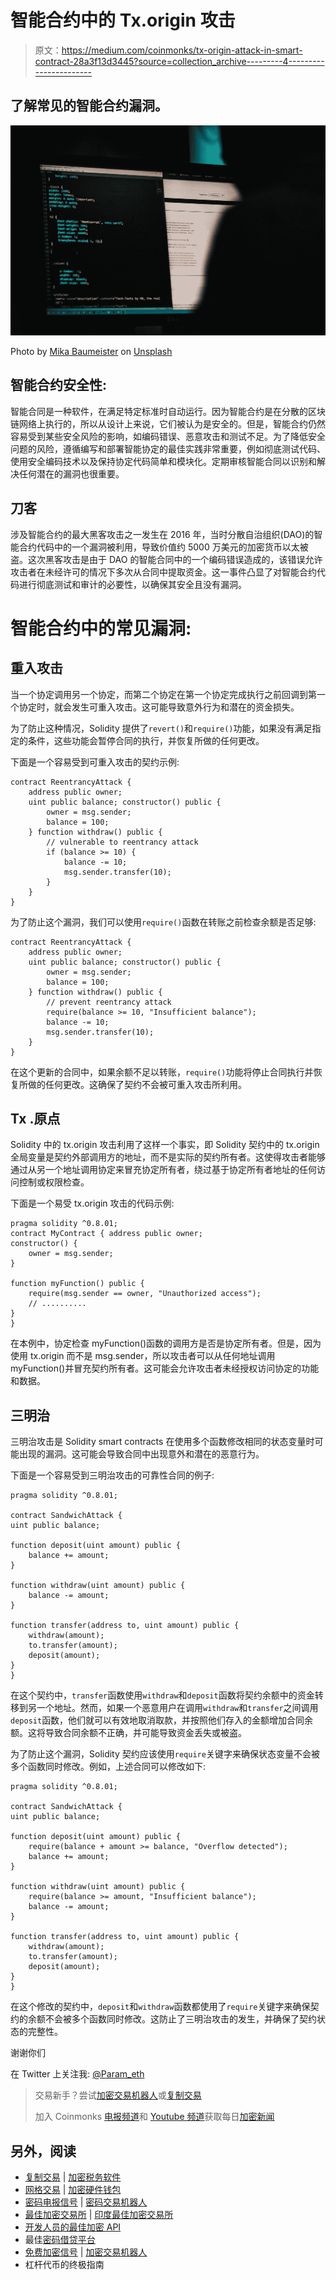 # 智能合约中的 Tx.origin 攻击

> 原文：<https://medium.com/coinmonks/tx-origin-attack-in-smart-contract-28a3f13d3445?source=collection_archive---------4----------------------->

## 了解常见的智能合约漏洞。

![](img/a56d978228b3a9a03ea8ec608378b638.png)

Photo by [Mika Baumeister](https://unsplash.com/@mbaumi?utm_source=medium&utm_medium=referral) on [Unsplash](https://unsplash.com?utm_source=medium&utm_medium=referral)

## 智能合约安全性:

智能合同是一种软件，在满足特定标准时自动运行。因为智能合约是在分散的区块链网络上执行的，所以从设计上来说，它们被认为是安全的。但是，智能合约仍然容易受到某些安全风险的影响，如编码错误、恶意攻击和测试不足。为了降低安全问题的风险，遵循编写和部署智能协定的最佳实践非常重要，例如彻底测试代码、使用安全编码技术以及保持协定代码简单和模块化。定期审核智能合同以识别和解决任何潜在的漏洞也很重要。

## 刀客

涉及智能合约的最大黑客攻击之一发生在 2016 年，当时分散自治组织(DAO)的智能合约代码中的一个漏洞被利用，导致价值约 5000 万美元的加密货币以太被盗。这次黑客攻击是由于 DAO 的智能合同中的一个编码错误造成的，该错误允许攻击者在未经许可的情况下多次从合同中提取资金。这一事件凸显了对智能合约代码进行彻底测试和审计的必要性，以确保其安全且没有漏洞。

# 智能合约中的常见漏洞:

## 重入攻击

当一个协定调用另一个协定，而第二个协定在第一个协定完成执行之前回调到第一个协定时，就会发生可重入攻击。这可能导致意外行为和潜在的资金损失。

为了防止这种情况，Solidity 提供了`revert()`和`require()`功能，如果没有满足指定的条件，这些功能会暂停合同的执行，并恢复所做的任何更改。

下面是一个容易受到可重入攻击的契约示例:

```
contract ReentrancyAttack {
    address public owner;
    uint public balance; constructor() public {
        owner = msg.sender;
        balance = 100;
    } function withdraw() public {
        // vulnerable to reentrancy attack
        if (balance >= 10) {
            balance -= 10;
            msg.sender.transfer(10);
        }
    }
}
```

为了防止这个漏洞，我们可以使用`require()`函数在转账之前检查余额是否足够:

```
contract ReentrancyAttack {
    address public owner;
    uint public balance; constructor() public {
        owner = msg.sender;
        balance = 100;
    } function withdraw() public {
        // prevent reentrancy attack
        require(balance >= 10, "Insufficient balance");
        balance -= 10;
        msg.sender.transfer(10);
    }
}
```

在这个更新的合同中，如果余额不足以转账，`require()`功能将停止合同执行并恢复所做的任何更改。这确保了契约不会被可重入攻击所利用。

## Tx .原点

Solidity 中的 tx.origin 攻击利用了这样一个事实，即 Solidity 契约中的 tx.origin 全局变量是契约外部调用方的地址，而不是实际的契约所有者。这使得攻击者能够通过从另一个地址调用协定来冒充协定所有者，绕过基于协定所有者地址的任何访问控制或权限检查。

下面是一个易受 tx.origin 攻击的代码示例:

```
pragma solidity ^0.8.01;
contract MyContract { address public owner;
constructor() {
    owner = msg.sender;
}

function myFunction() public {
    require(msg.sender == owner, "Unauthorized access");
    // ..........
}
}
```

在本例中，协定检查 myFunction()函数的调用方是否是协定所有者。但是，因为使用 tx.origin 而不是 msg.sender，所以攻击者可以从任何地址调用 myFunction()并冒充契约所有者。这可能会允许攻击者未经授权访问协定的功能和数据。

## 三明治

三明治攻击是 Solidity smart contracts 在使用多个函数修改相同的状态变量时可能出现的漏洞。这可能会导致合同中出现意外和潜在的恶意行为。

下面是一个容易受到三明治攻击的可靠性合同的例子:

```
pragma solidity ^0.8.01;

contract SandwichAttack {
uint public balance;

function deposit(uint amount) public {
    balance += amount;
}

function withdraw(uint amount) public {
    balance -= amount;
}

function transfer(address to, uint amount) public {
    withdraw(amount);
    to.transfer(amount);
    deposit(amount);
}
}
```

在这个契约中，`transfer`函数使用`withdraw`和`deposit`函数将契约余额中的资金转移到另一个地址。然而，如果一个恶意用户在调用`withdraw`和`transfer`之间调用`deposit`函数，他们就可以有效地取消取款，并按照他们存入的金额增加合同余额。这将导致合同余额不正确，并可能导致资金丢失或被盗。

为了防止这个漏洞，Solidity 契约应该使用`require`关键字来确保状态变量不会被多个函数同时修改。例如，上述合同可以修改如下:

```
pragma solidity ^0.8.01;

contract SandwichAttack {
uint public balance;

function deposit(uint amount) public {
    require(balance + amount >= balance, "Overflow detected");
    balance += amount;
}

function withdraw(uint amount) public {
    require(balance >= amount, "Insufficient balance");
    balance -= amount;
}

function transfer(address to, uint amount) public {
    withdraw(amount);
    to.transfer(amount);
    deposit(amount);
}
} 
```

在这个修改的契约中，`deposit`和`withdraw`函数都使用了`require`关键字来确保契约的余额不会被多个函数同时修改。这防止了三明治攻击的发生，并确保了契约状态的完整性。

谢谢你们

在 Twitter 上关注我: [@Param_eth](https://twitter.com/Param_eth)

> 交易新手？尝试[加密交易机器人](/coinmonks/crypto-trading-bot-c2ffce8acb2a)或[复制交易](/coinmonks/top-10-crypto-copy-trading-platforms-for-beginners-d0c37c7d698c)
> 
> 加入 Coinmonks [电报频道](https://t.me/coincodecap)和 [Youtube 频道](https://www.youtube.com/c/coinmonks/videos)获取每日[加密新闻](http://coincodecap.com/)

## 另外，阅读

*   [复制交易](/coinmonks/top-10-crypto-copy-trading-platforms-for-beginners-d0c37c7d698c) | [加密税务软件](/coinmonks/crypto-tax-software-ed4b4810e338)
*   [网格交易](https://coincodecap.com/grid-trading) | [加密硬件钱包](/coinmonks/the-best-cryptocurrency-hardware-wallets-of-2020-e28b1c124069)
*   [密码电报信号](/coinmonks/top-3-telegram-channels-for-crypto-traders-in-2021-8385f4411ff4) | [密码交易机器人](/coinmonks/crypto-trading-bot-c2ffce8acb2a)
*   [最佳加密交易所](/coinmonks/crypto-exchange-dd2f9d6f3769) | [印度最佳加密交易所](/coinmonks/bitcoin-exchange-in-india-7f1fe79715c9)
*   [开发人员的最佳加密 API](/coinmonks/best-crypto-apis-for-developers-5efe3a597a9f)
*   最佳[密码借贷平台](/coinmonks/top-5-crypto-lending-platforms-in-2020-that-you-need-to-know-a1b675cec3fa)
*   [免费加密信号](/coinmonks/free-crypto-signals-48b25e61a8da) | [加密交易机器人](/coinmonks/crypto-trading-bot-c2ffce8acb2a)
*   杠杆代币的终极指南